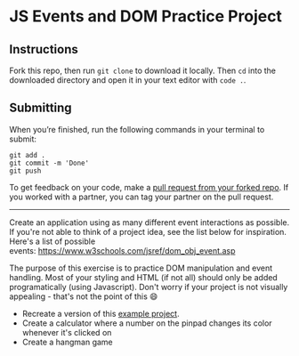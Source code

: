 # JS Events and DOM Practice Project


## Instructions

Fork this repo, then run `git clone` to download it locally. Then `cd` into the downloaded directory and open it in your text editor with `code .`.

## Submitting

When you’re finished, run the following commands in your terminal to submit:

```
git add .
git commit -m 'Done'
git push
```

To get feedback on your code, make a [pull request from your forked repo](https://docs.github.com/en/github/collaborating-with-issues-and-pull-requests/creating-a-pull-request-from-a-fork). If you worked with a partner, you can tag your partner on the pull request.

_____________________

Create an application using as many different event interactions as possible. If you're not able to think of a project idea, see the list below for inspiration. Here's a list of possible events: https://www.w3schools.com/jsref/dom_obj_event.asp

The purpose of this exercise is to practice DOM manipulation and event handling. Most of your styling and HTML (if not all) should only be added programatically (using Javascript). Don't worry if your project is not visually appealing - that's not the point of this 😄

- Recreate a version of this [example project](https://will-bush.github.io/event-listener-fun/). 
- Create a calculator where a number on the pinpad changes its color whenever it's clicked on
- Create a hangman game
